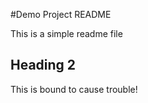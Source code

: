 #Demo Project README

This is a simple readme file

## Heading 2


This is bound to cause trouble!

